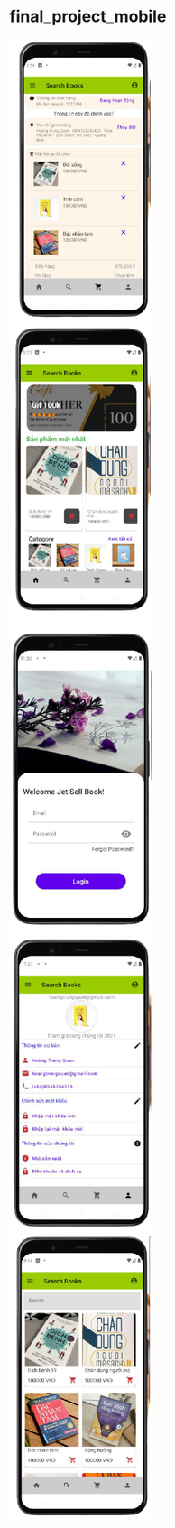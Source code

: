 # final_project_mobile

<img src="image/Cart.png" width="50%"/>
<img src="image/homapage.png" width="50%"/>
<img src="image/Login.png" width="50%"/>
<img src="image/Profile.png" width="50%"/>
<img src="image/Search_Page.png" width="50%"/>
